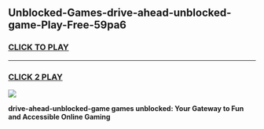 
## Unblocked-Games-drive-ahead-unblocked-game-Play-Free-59pa6
<h3>
<a href="https://premium76.site?title=drive-ahead-unblocked-game&ref=18A1">CLICK TO PLAY</a></h3>
<hr>

<h3>
<a href="https://premium76.site?title=drive-ahead-unblocked-game&ref=18A1">CLICK 2 PLAY</a>
  
</h3>

<a href="https://premium76.site?title=drive-ahead-unblocked-game&ref=18A1"><img src="https://clearcache.store/games.png"></a>


**drive-ahead-unblocked-game games unblocked: Your Gateway to Fun and Accessible Online Gaming**
